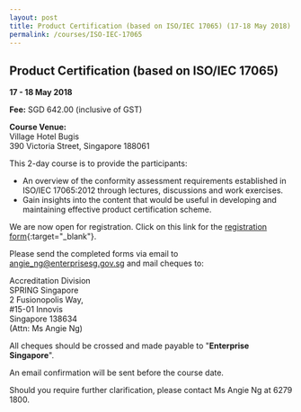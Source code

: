 ```yaml
---
layout: post
title: Product Certification (based on ISO/IEC 17065) (17-18 May 2018)
permalink: /courses/ISO-IEC-17065
---
```

## Product Certification (based on ISO/IEC 17065)
**17 - 18 May 2018**

**Fee:**  SGD 642.00 (inclusive of GST)
 
**Course Venue:**  
Village Hotel Bugis  
390 Victoria Street, Singapore 188061  
 
This 2-day course is to provide the participants:
* An overview of the conformity assessment requirements established in ISO/IEC 17065:2012 through lectures, discussions and work exercises.
* Gain insights into the content that would be useful in developing and maintaining effective product certification scheme.
 
We are now open for registration. Click on this link for the [registration form](/files/registration-forms/Registration-form-(ISO-IEC17065)-17-18-May-2018-r1.docx){:target="_blank"}.

Please send the completed forms via email to [angie_ng@enterprisesg.gov.sg](mailto:angie_ng@enterprisesg.gov.sg) and mail cheques to:

Accreditation Division  
SPRING Singapore  
2 Fusionopolis Way,  
#15-01 Innovis  
Singapore 138634  
(Attn: Ms Angie Ng)

All cheques should be crossed and made payable to "**Enterprise Singapore**".   
 
An email confirmation will be sent before the course date.  
 
Should you require further clarification, please contact Ms Angie Ng at 6279 1800.
